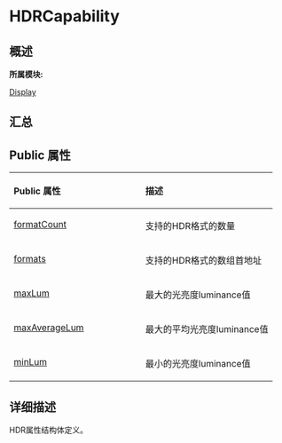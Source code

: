 # HDRCapability<a name="ZH-CN_TOPIC_0000001343000861"></a>

## **概述**<a name="section1699391814083932"></a>

**所属模块:**

[Display](_display.md)

## **汇总**<a name="section1942695392083932"></a>

## Public 属性<a name="pub-attribs"></a>

<a name="table1689051552083932"></a>
<table><thead align="left"><tr id="row1299010436083932"><th class="cellrowborder" valign="top" width="50%" id="mcps1.1.3.1.1"><p id="p2090006029083932"><a name="p2090006029083932"></a><a name="p2090006029083932"></a>Public 属性</p>
</th>
<th class="cellrowborder" valign="top" width="50%" id="mcps1.1.3.1.2"><p id="p2065510985083932"><a name="p2065510985083932"></a><a name="p2065510985083932"></a>描述</p>
</th>
</tr>
</thead>
<tbody><tr id="row65031861083932"><td class="cellrowborder" valign="top" width="50%" headers="mcps1.1.3.1.1 "><p id="p630208821083932"><a name="p630208821083932"></a><a name="p630208821083932"></a><a href="_display.md#ga59b42b2a45ae9132578146265da89623">formatCount</a></p>
</td>
<td class="cellrowborder" valign="top" width="50%" headers="mcps1.1.3.1.2 "><p id="p1013238154083931"><a name="p1013238154083931"></a><a name="p1013238154083931"></a>支持的HDR格式的数量</p>
</td>
</tr>
<tr id="row2134249522083932"><td class="cellrowborder" valign="top" width="50%" headers="mcps1.1.3.1.1 "><p id="p1564234466083932"><a name="p1564234466083932"></a><a name="p1564234466083932"></a><a href="_display.md#ga212c5e177cbbc86262967f3a6b72b221">formats</a></p>
</td>
<td class="cellrowborder" valign="top" width="50%" headers="mcps1.1.3.1.2 "><p id="entry1396307729083932p0"><a name="entry1396307729083932p0"></a><a name="entry1396307729083932p0"></a>支持的HDR格式的数组首地址</p>
</td>
</tr>
<tr id="row1814889686083932"><td class="cellrowborder" valign="top" width="50%" headers="mcps1.1.3.1.1 "><p id="p1656675072083932"><a name="p1656675072083932"></a><a name="p1656675072083932"></a><a href="_display.md#gadf4786d806db6345a18ffa08b312a774">maxLum</a></p>
</td>
<td class="cellrowborder" valign="top" width="50%" headers="mcps1.1.3.1.2 "><p id="entry214437436083932p0"><a name="entry214437436083932p0"></a><a name="entry214437436083932p0"></a>最大的光亮度luminance值</p>
</td>
</tr>
<tr id="row414884478083932"><td class="cellrowborder" valign="top" width="50%" headers="mcps1.1.3.1.1 "><p id="p1640572073083932"><a name="p1640572073083932"></a><a name="p1640572073083932"></a><a href="_display.md#gac52ac46b363362b9c62329085f910d92">maxAverageLum</a></p>
</td>
<td class="cellrowborder" valign="top" width="50%" headers="mcps1.1.3.1.2 "><p id="entry578346449083932p0"><a name="entry578346449083932p0"></a><a name="entry578346449083932p0"></a>最大的平均光亮度luminance值</p>
</td>
</tr>
<tr id="row171723099083932"><td class="cellrowborder" valign="top" width="50%" headers="mcps1.1.3.1.1 "><p id="p1615226407083932"><a name="p1615226407083932"></a><a name="p1615226407083932"></a><a href="_display.md#ga16c775776c796a7242ba911f37e01708">minLum</a></p>
</td>
<td class="cellrowborder" valign="top" width="50%" headers="mcps1.1.3.1.2 "><p id="entry267655082083932p0"><a name="entry267655082083932p0"></a><a name="entry267655082083932p0"></a>最小的光亮度luminance值</p>
</td>
</tr>
</tbody>
</table>

## **详细描述**<a name="section838434102083932"></a>

HDR属性结构体定义。

